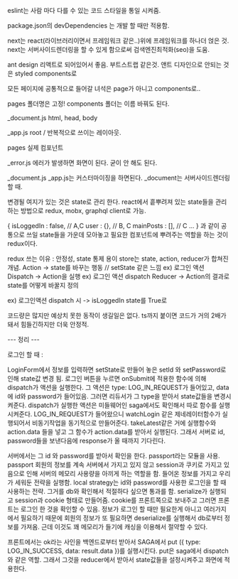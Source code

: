 eslint는 사람 마다 다를 수 있는 코드 스타일을 통일 시켜줌.

package.json의 devDependencies 는 개발 할 때만 적용함.

next는 react(라이브러리이면서 프레임워크 같은..)위에 프레임워크를 하나더 얹은 것.
next는 서버사이드렌더링을 할 수 있게 함으로써 검색엔진최적화(seo)을 도움.


ant design 리액트로 되어있어서 좋음. 부트스트랩 같은것.
앤트 디자인으로 안되는 것은 styled components로

모든 페이지에 공통적으로 들어갈 녀석은 page가 아니고 components로..

pages 폴더명은 고정! components 폴더는 이름 바꿔도 된다.

_document.js     html, head, body

_app.js          root  / 반복적으로 쓰이는 레이아웃.

pages           실제 컴포넌트

_error.js       에러가 발생하면 화면이 된다. 굳이 안 해도 된다.

_document.js _app.js는 커스터마이징을 하면된다.
_document는 서버사이드렌더링 할 때.

변경될 여지가 있는 것은 state로 관리 한다.
react에서 흩뿌려져 있는 state들을 관리 하는 방법으로 redux, mobx, graphql client로 가능.

{
    isLoggedIn : false,  // A,C
    user : {}, // B, C
    mainPosts : [], // C
    ...
}
과 같이 공통으로 쓰일 state들을 가운데 모아놓고 필요한 컴포넌트에 뿌려주는 역할을 하는 것이 redux이다.

redux 쓰는 이유 : 안정성, state 통제 용이
store는 state, action, reducer가 합쳐진 개념.
Action -> state를 바꾸는 행동 // setState 같은 느낌  ex) 로그인 액션
Dispatch -> Action을 실행  ex) 로그인 액션 dispatch
Reducer -> Action의 결과로 state를 어떻게 바꿀지 정의

ex) 로그인액션 dispatch 시 -> isLoggedIn state를 True로

코드량은 많지만 예상치 못한 동작이 생길일은 없다.
ts까지 붙이면 코드가 거의 2배가 돼서 힘들긴하지만 더욱 안정적.


--- 정리 ---

로그인 할 때 :

LoginForm에서 정보를 입력하면 setState로 만들어 놓은
setId 와 setPassword로 인해 state값 변경 됨.
로그인 버튼을 누르면 onSubmit에 적용한 함수에 의해
dispatch가 액션을 실행한다.
그 액션은 type: LOG_IN_REQUEST가 들어있고, data에 id와 password가 들어있음.
그러면 리듀서가 그 type을 받아서 state값들을 변경시켜준다.
dispatch가 실행한 액션은 미들웨어인 saga에서도 확인해서
따로 함수를 실행시켜준다. LOG_IN_REQUEST가 들어왔으니 watchLogin 같은 제네레이터함수가 실행되어서
비동기작업을 동기적으로 만들어준다. takeLatest같은 거에 실행함수와 action.data 들을 넣고 그 함수가 action.data를 받아서 실행된다.
그래서 서버로 id, password들을 보낸다음에 response가 올 때까지 기다린다.

서버에서는 그 id 와 password를 받아서 확인을 한다. passport라는 모듈을 사용. passport 회원의 정보를 계속 서버에서 가지고 있지 않고 session과 쿠키로 가지고 있음으로 인해 서버의 메모리 사용량을 아끼게 하는 역할을 함.
들어온 정보를 가지고 우리가 세워둔 전략을 실행함. local strategy는 id와 password를 사용한 로그인을 할 때 사용하는 전략. 그거를 db와 확인해서 적절하다 싶으면 통과를 함.
serialize가 실행되고 session과 cookie 형태로 만들어줌. cookie를 프론트쪽으로 보내주고 그러면 프론트는 로그인 한 것을 확인할 수 있음.
정보가 로그인 할 때만 필요한게 아니고 여러가지에서 필요하기 때문에 회원의 정보가 또 필요하면 deserialize를 실행해서 db로부터 정보를 가져옴.
근데 이것도 꽤 메모리가 들기에 캐싱을 이용해서 절약할 수 있다.

프론트에서는 ok라는 사인을 백엔드로부터 받아서 SAGA에서 put ({ type: LOG_IN_SUCCESS, data: result.data })를 실행시킨다. put은 saga에서 dispatch와 같은 역할. 그래서  그것을 reducer에서 받아서 state값들을 설정시켜주고 화면에 적용한다.